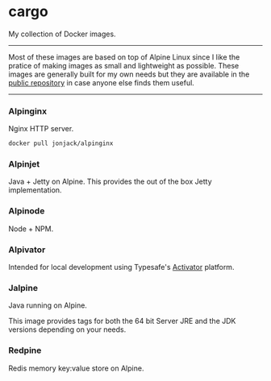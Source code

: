 # cargo

My collection of Docker images.

---

Most of these images are based on top of Alpine Linux since I like the pratice of making images as small and lightweight as possible. These images are generally built for my own needs but they are available in the [public repository](https://hub.docker.com/u/jonjack/) in case anyone else finds them useful. 

---

### Alpinginx

Nginx HTTP server.

```bash
docker pull jonjack/alpinginx
```

### Alpinjet

Java + Jetty on Alpine. This provides the out of the box Jetty implementation.


### Alpinode

Node + NPM.


### Alpivator

Intended for local development using Typesafe's [Activator](http://www.typesafe.com/activator/download) platform.


### Jalpine

Java running on Alpine.

This image provides tags for both the 64 bit Server JRE and the JDK versions depending on your needs.


### Redpine

Redis memory key:value store on Alpine.
